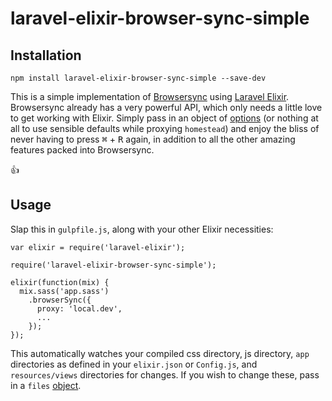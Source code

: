 # laravel-elixir-browser-sync-simple

## Installation
```
npm install laravel-elixir-browser-sync-simple --save-dev
```

This is a simple implementation of [Browsersync](http://www.browsersync.io/) using [Laravel Elixir](http://laravel.com/docs/elixir). Browsersync already has a very powerful API, which only needs a little love to get working with Elixir. Simply pass in an object of [options](http://www.browsersync.io/docs/options/) (or nothing at all to use sensible defaults while proxying `homestead`) and enjoy the bliss of never having to press <kbd>⌘</kbd> + <kbd>R</kbd> again, in addition to all the other amazing features packed into Browsersync.

:thumbsup:

## Usage

Slap this in `gulpfile.js`, along with your other Elixir necessities:

```
var elixir = require('laravel-elixir');

require('laravel-elixir-browser-sync-simple');

elixir(function(mix) {
  mix.sass('app.sass')
    .browserSync({
      proxy: 'local.dev',
      ...
    });
});
```

This automatically watches your compiled css directory, js directory, `app` directories as defined in your `elixir.json` or `Config.js`, and `resources/views` directories for changes. If you wish to change these, pass in a `files` [object](http://www.browsersync.io/docs/options/#option-files).
